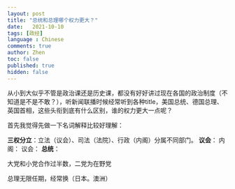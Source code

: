 ```yaml
---
layout: post
title: "总统和总理哪个权力更大？"
date:   2021-10-10
tags: [政经]
language : Chinese
comments: true
author: Zhen
toc: false
published: true
hidden: false
---
```

从小到大似乎不管是政治课还是历史课，都没有好好讲过现在各国的政治制度（不知道是不是不敢？），听新闻联播时候经常听到各种title，美国总统、德国总理、英国首相，这些头衔到底有什么区别，谁的权力更大一点呢？

首先我觉得先做一下名词解释比较好理解：

**三权分立**：立法（议会）、司法（法院）、行政（内阁）分属不同部门。
**议会**：
内阁：
议会：
**总统**：


大党和小党合作过半数，二党为在野党


总理无限任期，经常换（日本。澳洲）
<!--stackedit_data:
eyJoaXN0b3J5IjpbNzQ5ODkxMTc2LDk5MzM0NzAwMiwtODQzMD
Q4OTc0LDIwMTQ4NTQwMDgsLTE1OTQ1MzM5MDZdfQ==
-->